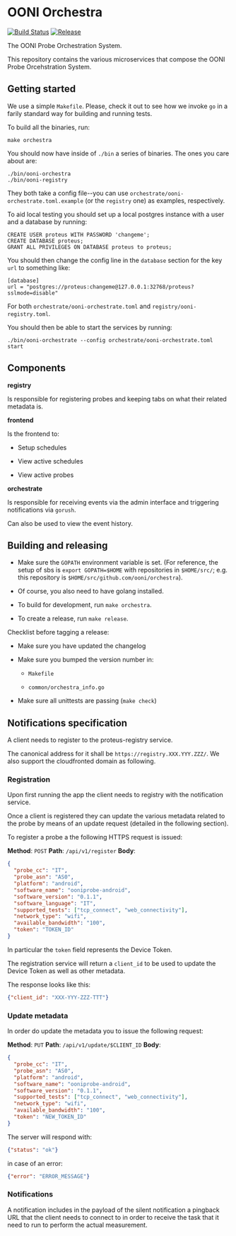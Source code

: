 # OONI Orchestra

[![Build Status](https://travis-ci.org/ooni/orchestra.svg)](https://travis-ci.org/ooni/orchestra)
[![Release](https://img.shields.io/github/release/ooni/orchestra.svg?style=flat-square)](https://github.com/ooni/orchestra/releases)


The OONI Probe Orchestration System.

This repository contains the various microservices that compose the OONI
Probe Orcehstration System.

## Getting started

We use a simple `Makefile`. Please, check it out to see how we invoke `go` in
a farily standard way for building and running tests.

To build all the binaries, run:

```
make orchestra
```

You should now have inside of `./bin` a series of binaries. The ones you care
about are:

```
./bin/ooni-orchestra
./bin/ooni-registry
```

They both take a config file--you can use
`orchestrate/ooni-orchestrate.toml.example` (or the `registry` one) as
examples, respectively.

To aid local testing you should set up a local postgres instance with a user
and a database by running:
```
CREATE USER proteus WITH PASSWORD 'changeme';
CREATE DATABASE proteus;
GRANT ALL PRIVILEGES ON DATABASE proteus to proteus;
```

You should then change the config line in the `database` section for the key
`url` to something like:

```
[database]
url = "postgres://proteus:changeme@127.0.0.1:32768/proteus?sslmode=disable"
```

For both `orchestrate/ooni-orchestrate.toml` and
`registry/ooni-registry.toml`.

You should then be able to start the services by running:

```
./bin/ooni-orchestrate --config orchestrate/ooni-orchestrate.toml start
```

## Components

**registry**

Is responsible for registering probes and keeping tabs on what their related
metadata is.

**frontend**

Is the frontend to:

* Setup schedules

* View active schedules

* View active probes

**orchestrate**

Is responsible for receiving events via the admin interface and triggering
notifications via `gorush`.

Can also be used to view the event history.

## Building and releasing

- Make sure the `GOPATH` environment variable is set. (For reference, the setup
  of sbs is `export GOPATH=$HOME` with repositories in `$HOME/src/`; e.g. this
  repository is `$HOME/src/github.com/ooni/orchestra`).

- Of course, you also need to have golang installed.

- To build for development, run `make orchestra`.

- To create a release, run `make release`.

Checklist before tagging a release:

- Make sure you have updated the changelog

- Make sure you bumped the version number in:

    - `Makefile`

    - `common/orchestra_info.go`

- Make sure all unittests are passing (`make check`)

## Notifications specification

A client needs to register to the proteus-registry service.

The canonical address for it shall be `https://registry.XXX.YYY.ZZZ/`. We
also support the cloudfronted domain as following.

### Registration

Upon first running the app the client needs to registry with the notification
service.

Once a client is registered they can update the various metadata related to the probe by means of an update request (detailed in the following section).

To register a probe a the following HTTPS request is issued:

**Method**: `POST`
**Path**: `/api/v1/register`
**Body**:
```json
{
  "probe_cc": "IT",
  "probe_asn": "AS0",
  "platform": "android",
  "software_name": "ooniprobe-android",
  "software_version": "0.1.1",
  "software_language": "IT",
  "supported_tests": ["tcp_connect", "web_connectivity"],
  "network_type": "wifi",
  "available_bandwidth": "100",
  "token": "TOKEN_ID"
}
```

In particular the `token` field represents the Device Token.

The registration service will return a `client_id` to be used to update the Device Token as well as other metadata.

The response looks like this:

```json
{"client_id": "XXX-YYY-ZZZ-TTT"}
```

### Update metadata

In order do update the metadata you to issue the following request:

**Method**: `PUT`
**Path**: `/api/v1/update/$CLIENT_ID`
**Body**:
```json
{
  "probe_cc": "IT",
  "probe_asn": "AS0",
  "platform": "android",
  "software_name": "ooniprobe-android",
  "software_version": "0.1.1",
  "supported_tests": ["tcp_connect", "web_connectivity"],
  "network_type": "wifi",
  "available_bandwidth": "100",
  "token": "NEW_TOKEN_ID"
}
```

The server will respond with:

```json
{"status": "ok"}
```

in case of an error:

```json
{"error": "ERROR_MESSAGE"}
```

### Notifications

A notification includes in the payload of the silent notification a pingback
URL that the client needs to connect to in order to receive the task that it
need to run to perform the actual measurement.
